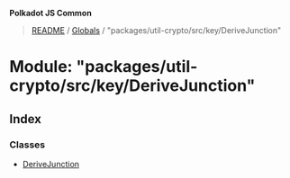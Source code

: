 **Polkadot JS Common**

> [README](../README.md) / [Globals](../globals.md) / "packages/util-crypto/src/key/DeriveJunction"

# Module: "packages/util-crypto/src/key/DeriveJunction"

## Index

### Classes

* [DeriveJunction](../classes/_packages_util_crypto_src_key_derivejunction_.derivejunction.md)
